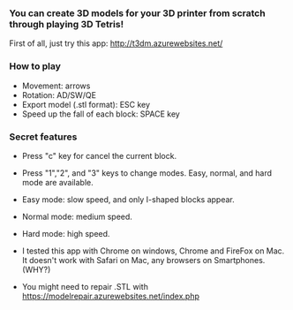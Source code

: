 ### You can create 3D models for your 3D printer from scratch through playing 3D Tetris! ###

First of all, just try this app:
http://t3dm.azurewebsites.net/

### How to play ###
* Movement: arrows
* Rotation: AD/SW/QE
* Export model (.stl format): ESC key
* Speed up the fall of each block: SPACE key

### Secret features ###
* Press "c" key for cancel the current block.
* Press "1","2", and "3" keys to change modes. Easy, normal, and hard mode are available.
 * Easy mode: slow speed, and only I-shaped blocks appear.
 * Normal mode: medium speed.
 * Hard mode: high speed. 

* I tested this app with Chrome on windows, Chrome and FireFox on Mac. It doesn't work with Safari on Mac, any browsers on Smartphones. (WHY?)
* You might need to repair .STL with https://modelrepair.azurewebsites.net/index.php
